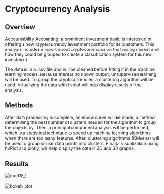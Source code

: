 # Cryptocurrency Analysis
## Overview
Accountability Accounting, a prominent investment bank, is interested in offering a new cryptocurrency investment portfolio for its customers. This analysis includes a report about cryptocurrencies on the trading market and how they could be grouped to create a classification system for this new investment.

The data is in a .csv file and will be cleaned before fitting it in the machine learning models. Because there is no known output, unsupervised learning will be used. To group the cryptocurrencies, a clustering algorithm will be used. Visualizing the data with hvplot will help display results of the analysis.

## Methods
After data processing is complete, an elbow curve will be made, a method determining the best number of clusters needed for the algorithm to group the objects by. Then, a principal component analysis will be performed, which is a statistical technique to speed up machine learning algorithms when there are too many features. After, clustering algorithms (KMeans) will be used to group similar data points into clusters. Finally, visualization using hvPlot and plotly, will help display the data in 2D and 3D graphs.

## Results

![mod18_1](https://user-images.githubusercontent.com/10467547/166162715-97e99d42-5607-4e71-b007-87f20abf0ba7.png)<br><br>
![bokeh_plot](https://user-images.githubusercontent.com/10467547/166162721-cb1b9f07-571c-48f7-aeea-28c11f9b6a8c.png)
